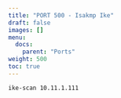 ```yaml
---
title: "PORT 500 - Isakmp Ike"
draft: false
images: []
menu:
  docs:
    parent: "Ports"
weight: 500
toc: true
---
```

```
ike-scan 10.11.1.111
```
